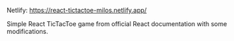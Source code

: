 
Netlify: https://react-tictactoe-milos.netlify.app/

Simple React TicTacToe game from official React documentation with some modifications.
